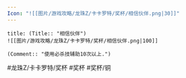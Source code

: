 ```yaml
---
Icon: "![[图片/游戏攻略/龙珠Z/卡卡罗特/奖杯/相信伙伴.png|30]]"
---
```

```ad-common-bronze-trophy
title: (Title:: "相信伙伴")
![[图片/游戏攻略/龙珠Z/卡卡罗特/奖杯/相信伙伴.png|100]]

(Comment:: "使用必杀技辅助10次以上.")
```

#龙珠Z/卡卡罗特/奖杯 #奖杯 #奖杯/铜
